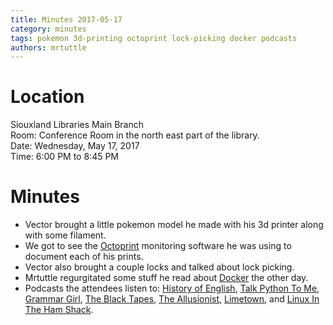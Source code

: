 ```yaml
---
title: Minutes 2017-05-17
category: minutes
tags: pokemon 3d-printing octoprint lock-picking docker podcasts
authors: mrtuttle
---
```


# Location

Siouxland Libraries Main Branch  
Room: Conference Room in the north east part of the library.  
Date: Wednesday, May 17, 2017  
Time: 6:00 PM to 8:45 PM

# Minutes

* Vector brought a little pokemon model he made with his 3d printer along with some filament.
* We got to see the [Octoprint](http://octoprint.org/) monitoring software he was using to document each of his prints.
* Vector also brought a couple locks and talked about lock picking.
* Mrtuttle regurgitated some stuff he read about [Docker](https://www.docker.com/) the other day.
* Podcasts the attendees listen to: [History of English](http://historyofenglishpodcast.com/), [Talk Python To Me](https://talkpython.fm/), [Grammar Girl](http://www.quickanddirtytips.com/grammar-girl), [The Black Tapes](http://theblacktapespodcast.com/), [The Allusionist](https://www.theallusionist.org/), [Limetown](https://www.twoupproductions.com/shows/limetown), and [Linux In The Ham Shack](http://lhspodcast.info/).
